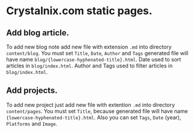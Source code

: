 # Crystalnix.com static pages.

## Add blog article.

To add new blog note add new file with extension `.md` into directory `content/blog`.
You must set `Title`, `Date`, `Author` and `Tags` generated file will have name `blog/{lowercase-hyphenated-title}.html`.
Date used to sort articles in `blog/index.html`. Author and Tags used to filter articles in `blog/index.html`.

## Add projects.

To add new project just add new file with extention `.md` into directory `content/pages`.
You must set `Title`, because generated file will have name `{lowercase-hyphenated-title}.html`.
Also you can set `Tags`, `Date` (year), `Platforms` and `Image`.
